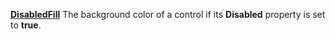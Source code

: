 [**DisabledFill**](properties.fill.md) The background color of a control if its **Disabled** property is set to **true**.
